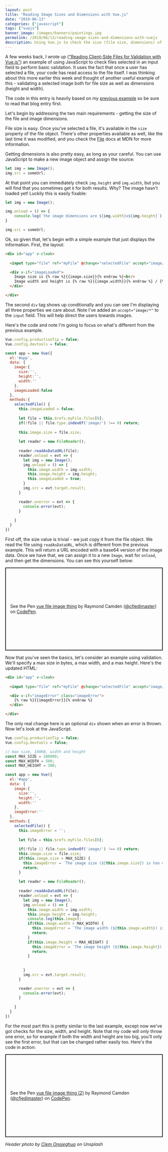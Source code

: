 ```yaml
---
layout: post
title: "Reading Image Sizes and Dimensions with Vue.js"
date: "2019-06-13"
categories: ["javascript"]
tags: ["vuejs"]
banner_image: /images/banners/paintings.jpg
permalink: /2019/06/13/reading-image-sizes-and-dimensions-with-vuejs
description: Using Vue.js to check the size (file size, dimensions) of an image.
---
```


A few weeks back, I wrote up (["Reading Client-Side Files for Validation with Vue.js"](https://www.raymondcamden.com/2019/05/21/reading-client-side-files-for-validation-with-vuejs)) an example of using JavaScript to check files selected in an input field to perform basic validation. It uses the fact that once a user has selected a file, your code has read access to the file itself. I was thinking about this more earlier this week and thought of another useful example of this - validating a selected image both for file size as well as dimensions (height and width).

The code in this entry is heavily based on my [previous example](https://www.raymondcamden.com/2019/05/21/reading-client-side-files-for-validation-with-vuejs) so be sure to read that blog entry first.

Let's begin by addressing the two main requirements - getting the size of the file and image dimensions. 

File size is easy. Once you've selected a file, it's available in the `size` property of the file object. There's other properties available as well, like the last time it was modified, and you check the [File](https://developer.mozilla.org/en-US/docs/Web/API/File) docs at MDN for more information.

Getting dimensions is also pretty easy, as long as your careful. You can use JavaScript to make a new image object and assign the source:

```js
let img = new Image();
img.src = someUrl;
```

At that point you can immediately check `img.height` and `img.width`, but you will find that you sometimes get `0` for both results. Why? The image hasn't loaded yet! Luckily this is easily fixable:

```js
let img = new Image();

img.onload = () => {
	console.log(`the image dimensions are ${img.width}x${img.height}`);
}

img.src = someUrl;
```

Ok, so given that, let's begin with a simple example that just displays the information. First, the layout:

```html
<div id="app" v-cloak>
  
  <input type="file" ref="myFile" @change="selectedFile" accept="image/*"><br/>

  <div v-if="imageLoaded">
    Image size is {% raw %}{{image.size}}{% endraw %}<br/>
    Image width and height is {% raw %}{{image.width}}{% endraw %} / {% raw %}{{image.height}}{% endraw %}
  </div>

</div>
```

The second `div` tag shows up conditionally and you can see I'm displaying all three properties we care about. Note I've added an `accept="image/*"` to the `input` field. This will help direct the users towards images.

Here's the code and note I'm going to focus on what's different from the previous example.

```js
Vue.config.productionTip = false;
Vue.config.devtools = false;

const app = new Vue({
  el:'#app',
  data: {
    image:{
      size:'',
      height:'',
      width:''
    },
    imageLoaded:false
  },
  methods:{
    selectedFile() {
      this.imageLoaded = false;
      
      let file = this.$refs.myFile.files[0];
      if(!file || file.type.indexOf('image/') !== 0) return;
      
      this.image.size = file.size;
      
      let reader = new FileReader();
      
      reader.readAsDataURL(file);
      reader.onload = evt => {
        let img = new Image();
        img.onload = () => {
          this.image.width = img.width;
          this.image.height = img.height;
          this.imageLoaded = true;
        }
        img.src = evt.target.result;
      }

      reader.onerror = evt => {
        console.error(evt);
      }
      
    }
  }
})
```

First off, the size value is trivial - we just copy it from the file object.  We read the file using `readAsDataURL`, which is different from the previous example. This will return a URL encoded with a base64 version of the image data. Once we have that, we can assign it to a new `Image`, wait for `onload`, and then get the dimensions. You can see this yourself below:

<p class="codepen" data-height="265" data-theme-id="0" data-default-tab="js,result" data-user="cfjedimaster" data-slug-hash="QXwEyq" style="height: 265px; box-sizing: border-box; display: flex; align-items: center; justify-content: center; border: 2px solid; margin: 1em 0; padding: 1em;" data-pen-title="vue file image thing">
  <span>See the Pen <a href="https://codepen.io/cfjedimaster/pen/QXwEyq/">
  vue file image thing</a> by Raymond Camden (<a href="https://codepen.io/cfjedimaster">@cfjedimaster</a>)
  on <a href="https://codepen.io">CodePen</a>.</span>
</p>
<script async src="https://static.codepen.io/assets/embed/ei.js"></script>

Now that you've seen the basics, let's consider an example using validation. We'll specify a max size in bytes, a max width, and a max height. Here's the updated HTML:

```html
<div id="app" v-cloak>
  
  <input type="file" ref="myFile" @change="selectedFile" accept="image/*"><br/>

  <div v-if="imageError" class="imageError">
    {% raw %}{{imageError}}{% endraw %}
  </div>

</div>
```

The only real change here is an optional `div` shown when an error is thrown. Now let's look at the JavaScript.

```js
Vue.config.productionTip = false;
Vue.config.devtools = false;

// max size, 100KB, width and height
const MAX_SIZE = 100000;
const MAX_WIDTH = 500;
const MAX_HEIGHT = 300;

const app = new Vue({
  el:'#app',
  data: {
    image:{
      size:'',
      height:'',
      width:''
    },
    imageError:''
  },
  methods:{
    selectedFile() {
      this.imageError = '';
      
      let file = this.$refs.myFile.files[0];
      
      if(!file || file.type.indexOf('image/') !== 0) return;
      this.image.size = file.size;
      if(this.image.size > MAX_SIZE) {
        this.imageError = `The image size (${this.image.size}) is too much (max is ${MAX_SIZE}).`;
        return;
      }
      
      let reader = new FileReader();
      
      reader.readAsDataURL(file);
      reader.onload = evt => {
        let img = new Image();
        img.onload = () => {
          this.image.width = img.width;
          this.image.height = img.height;
          console.log(this.image);
          if(this.image.width > MAX_WIDTH) {
            this.imageError = `The image width (${this.image.width}) is too much (max is ${MAX_WIDTH}).`;
            return;
          }
          if(this.image.height > MAX_HEIGHT) {
            this.imageError = `The image height (${this.image.height}) is too much (max is ${MAX_HEIGHT}).`;
            return;
          }
          
          
        }
        img.src = evt.target.result;
      }

      reader.onerror = evt => {
        console.error(evt);
      }
      
    }
  }
})
```

For the most part this is pretty similar to the last example, except now we've got checks for the size, width, and height. Note that my code will *only* throw one error, so for example if both the width and height are too big, you'll only see the first error, but that can be changed rather easily too. Here's the code in action:

<p class="codepen" data-height="265" data-theme-id="0" data-default-tab="js,result" data-user="cfjedimaster" data-slug-hash="ewmzjX" style="height: 265px; box-sizing: border-box; display: flex; align-items: center; justify-content: center; border: 2px solid; margin: 1em 0; padding: 1em;" data-pen-title="vue file image thing (2)">
  <span>See the Pen <a href="https://codepen.io/cfjedimaster/pen/ewmzjX/">
  vue file image thing (2)</a> by Raymond Camden (<a href="https://codepen.io/cfjedimaster">@cfjedimaster</a>)
  on <a href="https://codepen.io">CodePen</a>.</span>
</p>
<script async src="https://static.codepen.io/assets/embed/ei.js"></script>

<i>Header photo by <a href="https://unsplash.com/@clemono2?utm_source=unsplash&utm_medium=referral&utm_content=creditCopyText">Clem Onojeghuo</a> on Unsplash</i>